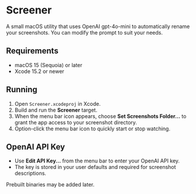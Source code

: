 # Screener

A small macOS utility that uses OpenAI gpt-4o-mini to automatically rename your screenshots. You can modify the prompt to suit your needs.

## Requirements
- macOS 15 (Sequoia) or later
- Xcode 15.2 or newer

## Running
1. Open `Screener.xcodeproj` in Xcode.
2. Build and run the **Screener** target.
3. When the menu bar icon appears, choose **Set Screenshots Folder...** to grant the app access to your screenshot directory.
4. Option-click the menu bar icon to quickly start or stop watching.

## OpenAI API Key
- Use **Edit API Key...** from the menu bar to enter your OpenAI API key.
- The key is stored in your user defaults and required for screenshot descriptions.

Prebuilt binaries may be added later.

